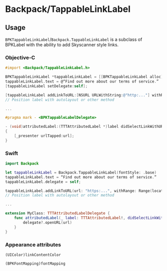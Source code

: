 # Backpack/TappableLinkLabel

## Usage

`BPKTappableLinkLabel`/`Backpack.TappableLinkLabel` is a subclass of BPKLabel with the ability to add Skyscanner style links. 

### Objective-C

```objectivec
#import <Backpack/TappableLinkLabel.h>

BPKTappableLinkLabel *tappableLinkLabel = [[BPKTappableLinkLabel alloc] initWithFontStyle:BPKFontStyleTextBase];
tappableLinkLabel.text = @“Find out more about our terms of service.”
[tappableLinkLabel setDelegate:self];

[tappableLinkLabel addLinkToURL:[NSURL URLWithString:@"http:..."] withRange:NSRange(location:24, length:16)];
// Position label with autolayout or other method

...

#pragma mark - <BPKTappableLabelDelegate>

- (void)attributedLabel:(TTTAttributedLabel *)label didSelectLinkWithURL:(NSURL *)url
{
    [_presenter urlTapped:url];
}
```

### Swift

```swift
import Backpack

let tappableLinkLabel = Backpack.TappableLinkLabel(fontStyle: .base)
tappableLinkLabel.text = “Find out more about our terms of service.”
tappableLinkLabel.delegate = self;

tappableLinkLabel.addLinkToURL(url: "https:...", withRange: Range(location:24, length:16));
// Position label with autolayout or other method

...

extension MyClass: TTTAttributedLabelDelegate {
    func attributedLabel(_ label: TTTAttributedLabel!, didSelectLinkWith url: URL!) {
        delegate?.openURL(url)
    }
}
```

### Appearance attributes
`(UIColor)linkContentColor`

`(BPKFontMapping)fontMapping`

